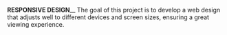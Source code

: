 **RESPONSIVE DESIGN**__
The goal of this project is to develop a web design that adjusts well to different devices and screen sizes, ensuring a great viewing experience.
